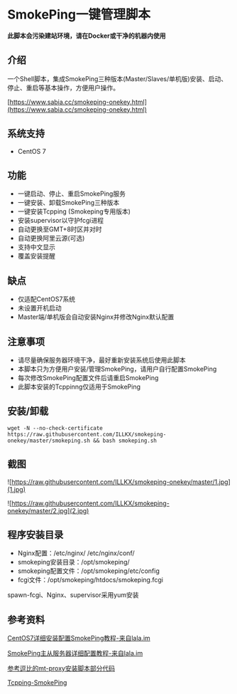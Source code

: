 # SmokePing一键管理脚本 #

**此脚本会污染建站环境，请在Docker或干净的机器内使用**

## 介绍 ##
一个Shell脚本，集成SmokePing三种版本(Master/Slaves/单机版)安装、启动、停止、重启等基本操作，方便用户操作。

[https://www.sabia.cc/smokeping-onekey.html](https://www.sabia.cc/smokeping-onekey.html)

## 系统支持 ## 
* CentOS 7

## 功能 ##
- 一键启动、停止、重启SmokePing服务
- 一键安装、卸载SmokePing三种版本
- 一键安装Tcpping (Smokeping专用版本)
- 安装supervisor以守护fcgi进程
- 自动更换至GMT+8时区并对时
- 自动更换阿里云源(可选)
- 支持中文显示
- 覆盖安装提醒

## 缺点 ##
- 仅适配CentOS7系统
- 未设置开机启动
- Master端/单机版会自动安装Nginx并修改Nginx默认配置

## 注意事项 ##
- 请尽量确保服务器环境干净，最好重新安装系统后使用此脚本
- 本脚本只为方便用户安装/管理SmokePing，请用户自行配置SmokePing
- 每次修改SmokePing配置文件后请重启SmokePing
- 此脚本安装的Tcppinng仅适用于SmokePing

## 安装/卸载 ##
    wget -N --no-check-certificate https://raw.githubusercontent.com/ILLKX/smokeping-onekey/master/smokeping.sh && bash smokeping.sh

## 截图 ##
![https://raw.githubusercontent.com/ILLKX/smokeping-onekey/master/1.jpg](1.jpg)

![https://raw.githubusercontent.com/ILLKX/smokeping-onekey/master/2.jpg](2.jpg)

## 程序安装目录 ##
- Nginx配置：/etc/nginx/ /etc/nginx/conf/
- smokeping安装目录：/opt/smokeping/
- smokeping配置文件：/opt/smokeping/etc/config
- fcgi文件：/opt/smokeping/htdocs/smokeping.fcgi

spawn-fcgi、Nginx、supervisor采用yum安装

## 参考资料 ##
[CentOS7详细安装配置SmokePing教程-来自lala.im](https://lala.im/2821.html)

[SmokePing主从服务器详细配置教程-来自lala.im](https://lala.im/2867.html)

[参考逗比的mt-proxy安装脚本部分代码](https://github.com/ToyoDAdoubi/doubi)

[Tcpping-SmokePing](https://github.com/tobbez/tcpping-smokeping)
